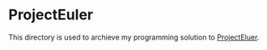 # ProjectEuler
This directory is used to archieve my programming solution to [ProjectEluer](https://projecteuler.net).
